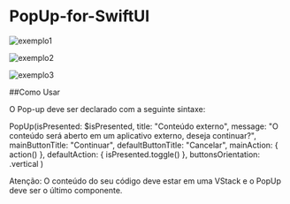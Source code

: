 # PopUp-for-SwiftUI

![exemplo1](https://github.com/emersonmluz/PopUp-for-SwiftUI/assets/111133275/e9fd08ab-913b-4a2b-bf9b-2572dce11b7a)

![exemplo2](https://github.com/emersonmluz/PopUp-for-SwiftUI/assets/111133275/786fdc30-385a-4418-be0f-0f80b7d0e897)

![exemplo3](https://github.com/emersonmluz/PopUp-for-SwiftUI/assets/111133275/3e2db4fb-8feb-4034-8bbd-52b3e139112f)

##Como Usar

O Pop-up deve ser declarado com a seguinte sintaxe:

PopUp(isPresented: $isPresented,
      title: "Conteúdo externo",
      message: "O conteúdo será aberto em um aplicativo externo, deseja continuar?",
      mainButtonTitle: "Continuar",
      defaultButtonTitle: "Cancelar",
      mainAction: { action() },
      defaultAction: { isPresented.toggle() },
      buttonsOrientation: .vertical
)

Atenção: O conteúdo do seu código deve estar em uma VStack e o PopUp deve ser o último componente.

